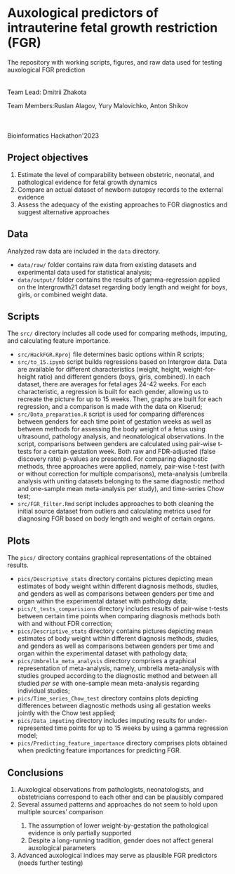 # Auxological predictors of intrauterine fetal growth restriction (FGR)
The repository with working scripts, figures, and raw data used for testing auxological FGR prediction <br>
<br/><br/>
Team Lead: Dmitrii Zhakota

Team Members:Ruslan Alagov, Yury Malovichko, Anton Shikov
<br/><br/>
<br/><br/>
Bioinformatics Hackathon'2023


## Project objectives
<ol>
<li>Estimate the level of comparability between obstetric, neonatal, and pathological evidence for fetal growth dynamics</li>
<li>Compare an actual dataset of newborn autopsy records to the external evidence</li>
<li>Assess the adequacy of the existing approaches to FGR diagnostics and suggest alternative approaches</li>
</ol>

## Data
Analyzed raw data are included in the `data` directory.

* `data/raw/` folder contains raw data from existing datasets and experimental data used for statistical analysis;
* `data/output/` folder contains the results of gamma-regression applied on the Intergrowth21 dataset regarding body length and weight for boys, girls, or combined weight data.

## Scripts
The `src/` directory includes all code used for comparing methods, imputing, and calculating feature importance.
* `src/HackFGR.Rproj` file determines basic options within R scripts;
* `src/to_15.ipynb` script builds regressions based on Intergrow data. Data are available for different characteristics (weight, height, weight-for-height ratio) and different genders (boys, girls, combined). In each dataset, there are averages for fetal ages 24-42 weeks. For each characteristic, a regression is built for each gender, allowing us to recreate the picture for up to 15 weeks. Then, graphs are built for each regression, and a comparison is made with the data on Kiserud;
*  `src/Data_preparation.R` script is used for comparing differences between genders for each time point of gestation weeks as well as between methods for assessing the body weight of a fetus using ultrasound, pathology analysis, and neonatological observations. In the script, comparisons between genders are calculated using pair-wise t-tests for a certain gestation week. Both raw and FDR-adjusted (false discovery rate) p-values are presented. For comparing diagnostic methods, three approaches were applied, namely, pair-wise t-test (with or without correction for multiple comparisons), meta-analysis (umbrella analysis with uniting datasets belonging to the same diagnostic method and one-sample mean meta-analysis per study), and time-series Chow test;
*  `src/FGR_filter.Rmd` script includes approaches to both cleaning the initial source dataset from outliers and calculating metrics used for diagnosing FGR based on body length and weight of certain organs.

## Plots
The `pics/` directory contains graphical representations of the obtained results. 
* `pics/Descriptive_stats` directory contains pictures depicting mean estimates of body weight within different diagnosis methods, studies, and genders as well as comparisons between genders per time and organ within the experimental dataset with pathology data;
* `pics/t_tests_comparisions` directory includes results of pair-wise t-tests between certain time points when comparing diagnosis methods both with and without FDR correction;
* `pics/Descriptive_stats` directory contains pictures depicting mean estimates of body weight within different diagnosis methods, studies, and genders as well as comparisons between genders per time and organ within the experimental dataset with pathology data;
* `pics/Umbrella_meta_analysis` directory comprises a graphical representation of meta-analysis, namely, umbrella meta-analysis with studies grouped according to the diagnostic method and between all studied <i>per se</i> with one-sample mean meta-analysis regarding individual studies;
* `pics/Time_series_Chow_test` directory contains plots depicting differences between diagnostic methods using all gestation weeks jointly with the Chow test applied;
* `pics/Data_imputing` directory includes imputing results for under-represented time points for up to 15 weeks by using a gamma regression model;
* `pics/Predicting_feature_importance` directory comprises plots obtained when predicting feature importances for predicting FGR.

## Conclusions
<ol>
<li>Auxological observations from pathologists, neonatologists, and obstetricians correspond to each other and can be plausibly compared</li>
<li>Several assumed patterns and approaches do not seem to hold upon multiple sources’ comparison</li>
  <ol>
<li>The assumption of lower weight-by-gestation the pathological evidence is only partially supported </li>
<li>Despite a long-running tradition, gender does not affect general auxological parameters</li>
    </ol>
<li>Advanced auxological indices may serve as plausible FGR predictors (needs further testing)</li>
</ol>
